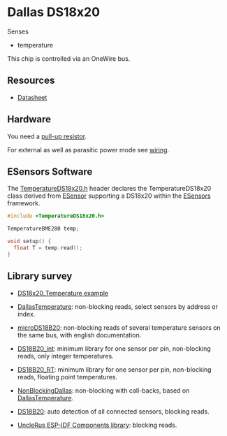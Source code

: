# Dallas DS18x20

Senses

- temperature

This chip is controlled via an OneWire bus.


## Resources

- [Datasheet](https://datasheets.maximintegrated.com/en/ds/DS18B20.pdf)


## Hardware

You need a [pull-up
resistor](https://github.com/RobTillaart/DS18B20_RT#pull-up-resistor).

For external as well as parasitic power mode see
[wiring](https://github.com/matmunk/DS18B20#wiring-the-ds18b20).


## ESensors Software

The [TemperatureDS18x20.h](../../src/TemperatureDS18x20.h) header
declares the TemperatureDS18x20 class derived from
[ESensor](../classes.md#esensor) supporting a DS18x20 within the
[ESensors](../classes.md) framework.

```cpp
#include <TemperatureDS18x20.h>

TemperatureBME280 temp;

void setup() {
  float T = temp.read();
}
```


## Library survey

- [DS18x20_Temperature
  example](https://github.com/PaulStoffregen/OneWire/blob/master/examples/DS18x20_Temperature/DS18x20_Temperature.ino)

- [DallasTemperature](https://github.com/milesburton/Arduino-Temperature-Control-Library): non-blocking reads, select sensors by address or index.

- [microDS18B20](https://github.com/GyverLibs/microDS18B20):
  non-blocking reads of several temperature sensors on the same bus,
  with english documentation.


- [DS18B20_int](https://github.com/RobTillaart/DS18B20_INT): minimum
  library for one sensor per pin, non-blocking reads, only integer
  temperatures.

- [DS18B20_RT](https://github.com/RobTillaart/DS18B20_RT): minimum
  library for one sensor per pin, non-blocking reads, floating point
  temperatures.

- [NonBlockingDallas](https://github.com/Gbertaz/NonBlockingDallas):
  non-blocking with call-backs, based on
  [DallasTemperature](https://github.com/milesburton/Arduino-Temperature-Control-Library).

- [DS18B20](https://github.com/matmunk/DS18B20): auto detection of all
  connected sensors, blocking reads.

- [UncleRus ESP-IDF Components
  library](https://github.com/UncleRus/esp-idf-lib): blocking reads.
  

